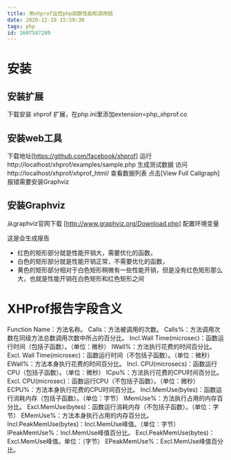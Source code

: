 ```yaml
---
title: 用xhprof监控php函数性能和调用链
date: 2020-12-10 15:59:30
tags: php
id: 1607587289
---
```

# 安装
## 安装扩展
下载安装 xhprof 扩展，在php.ini里添加extension=php_xhprof.co

## 安装web工具
下载地址[https://github.com/facebook/xhprof]
运行http://localhost/xhprof/examples/sample.php 生成测试数据
访问http://localhost/xhprof/xhprof_html/ 查看数据列表
点击[View Full Callgraph] 报错需要安装Graphviz

## 安装Graphviz
从graphviz官网下载 [http://www.graphviz.org/Download.php]
配置环境变量

这是会生成报告
- 红色的矩形部分就是性能开销大，需要优化的函数，
- 白色的矩形部分就是性能开销正常，不需要优化的函数，
- 黄色的矩形部分相对于白色矩形稍微有一些性能开销，但是没有红色矩形那么大，也就是性能开销在白色矩形和红色矩形之间

# XHProf报告字段含义
Function Name：方法名称。
Calls：方法被调用的次数。
Calls%：方法调用次数在同级方法总数调用次数中所占的百分比。
Incl.Wall Time(microsec)：函数运行时间（包括子函数）。（单位：微秒）
IWall%：方法执行花费的时间百分比。
Excl. Wall Time(microsec)：函数运行时间（不包括子函数）。（单位：微秒）
EWall%：方法本身执行花费的时间百分比。
Incl. CPU(microsecs)：函数运行CPU（包括子函数）。（单位：微秒）
ICpu%：方法执行花费的CPU时间百分比。
Excl. CPU(microsec)：函数运行CPU（不包括子函数）。（单位：微秒）
ECPU%：方法本身执行花费的CPU时间百分比。
Incl.MemUse(bytes)：函数运行消耗内存（包括子函数）。（单位：字节）
IMemUse%：方法执行占用的内存百分比。
Excl.MemUse(bytes)：函数运行消耗内存（不包括子函数）。（单位：字节）
EMemUse%：方法本身执行占用的内存百分比。
Incl.PeakMemUse(bytes)：Incl.MemUse峰值。（单位：字节）
IPeakMemUse%：Incl.MemUse峰值百分比。
Excl.PeakMemUse(bytes)：Excl.MemUse峰值。单位：（字节）
EPeakMemUse%：Excl.MemUse峰值百分比。